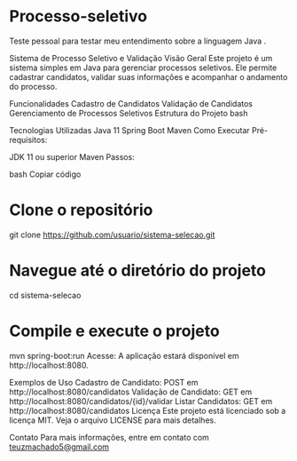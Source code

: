 # Processo-seletivo
Teste pessoal para testar meu entendimento sobre a linguagem Java .


Sistema de Processo Seletivo e Validação
Visão Geral
Este projeto é um sistema simples em Java para gerenciar processos seletivos. Ele permite cadastrar candidatos, validar suas informações e acompanhar o andamento do processo.

Funcionalidades
Cadastro de Candidatos
Validação de Candidatos
Gerenciamento de Processos Seletivos
Estrutura do Projeto
bash


Tecnologias Utilizadas
Java 11
Spring Boot
Maven
Como Executar
Pré-requisitos:

JDK 11 ou superior
Maven
Passos:

bash
Copiar código
# Clone o repositório
git clone https://github.com/usuario/sistema-selecao.git

# Navegue até o diretório do projeto
cd sistema-selecao

# Compile e execute o projeto
mvn spring-boot:run
Acesse:
A aplicação estará disponível em http://localhost:8080.

Exemplos de Uso
Cadastro de Candidato: POST em http://localhost:8080/candidatos
Validação de Candidato: GET em http://localhost:8080/candidatos/{id}/validar
Listar Candidatos: GET em http://localhost:8080/candidatos
Licença
Este projeto está licenciado sob a licença MIT. Veja o arquivo LICENSE para mais detalhes.

Contato
Para mais informações, entre em contato com teuzmachado5@gmail.com 
